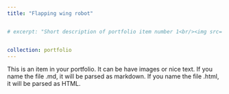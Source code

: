 ```yaml
---
title: "Flapping wing robot"


# excerpt: "Short description of portfolio item number 1<br/><img src='/images/500x300.png'>"


collection: portfolio
---
```


This is an item in your portfolio. It can be have images or nice text. If you name the file .md, it will be parsed as markdown. If you name the file .html, it will be parsed as HTML. 
